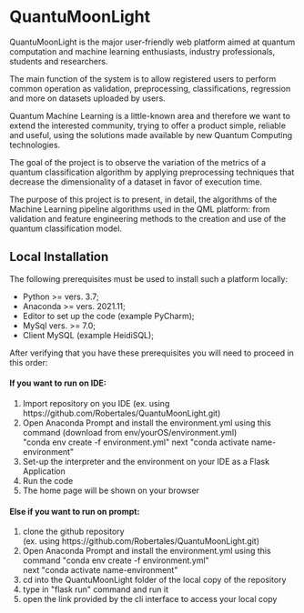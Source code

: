 <h1>QuantuMoonLight</h1>

QuantuMoonLight is the major user-friendly web platform aimed at quantum computation and machine learning enthusiasts, industry professionals, students and researchers.

The main function of the system is to allow registered users to perform common operation as validation, preprocessing, classifications, regression and more on datasets uploaded by users.

Quantum Machine Learning is a little-known area and therefore we want to extend the interested community, trying to offer a product simple, reliable and useful, using the solutions made available by new Quantum Computing technologies.

The goal of the project is to observe the variation of the metrics of a quantum classification algorithm by applying preprocessing techniques that decrease the dimensionality of a dataset in favor of execution time.

The purpose of this project is to present, in detail, the algorithms of the Machine Learning pipeline algorithms used in the QML platform: from validation and feature engineering methods to the creation and use of the quantum classification model.

<h2>Local Installation</h2>
The following prerequisites must be used to install such a platform locally:
<ul>
<li>Python >= vers. 3.7;</li>
<li>Anaconda >= vers. 2021.11;</li>
<li>Editor to set up the code (example PyCharm);</li>
<li>MySql vers. >= 7.0;</li>
<li>Client MySQL (example HeidiSQL);</li>
</ul>

After verifying that you have these prerequisites you will need to proceed in this order:

   <h4>If you want to run on IDE:</h4>
<ol>
<li> Import repository on you IDE (ex. using https://github.com/Robertales/QuantuMoonLight.git)</li>
<li> Open Anaconda Prompt and install the environment.yml using this command (download from env/yourOS/environment.yml)</li>
   "conda env create -f environment.yml"
   next
   "conda activate name-environment"</li>
<li> Set-up the interpreter and the environment on your IDE as a Flask Application</li>
<li>Run the code</li>
<li>The home page will be shown on your browser</li>
</ol>
   <h4>Else if you want to run on prompt:</h4>
   <ol>
<li> clone the github repository</li>(ex. using https://github.com/Robertales/QuantuMoonLight.git)
<li>Open Anaconda Prompt and install the environment.yml using this command 
   "conda env create -f environment.yml"</li>
   next
   "conda activate name-environment"</li>
<li>cd into the QuantuMoonLight folder of the local copy of the repository</li>
<li> type in "flask run" command and run it</li>
<li> open the link provided by the cli interface to access your local copy</li>
   </ol>
   
 

